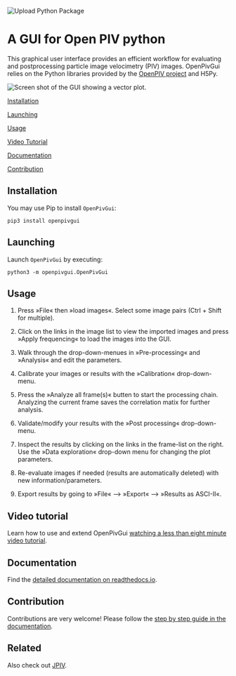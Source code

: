 ![Upload Python Package](https://github.com/OpenPIV/openpiv_tk_gui/workflows/Upload%20Python%20Package/badge.svg)

# A GUI for Open PIV python

This graphical user interface provides an efficient workflow for evaluating and postprocessing particle image velocimetry (PIV) images. OpenPivGui relies on the Python libraries provided by the [OpenPIV project](http://www.openpiv.net/) and H5Py.

![Screen shot of the GUI showing a vector plot.](https://raw.githubusercontent.com/OpenPIV/openpiv_tk_gui/master/fig/open_piv_gui_vector_plot.png)

[Installation](#installation)

[Launching](#launching)

[Usage](#usage)

[Video Tutorial](#video_tuturial)

[Documentation](#documentation)

[Contribution](#contribution)


## Installation <a id=installation></a>

You may use Pip to install `OpenPivGui`:

```
pip3 install openpivgui
```

## Launching <a id=launching></a>

Launch `OpenPivGui` by executing:

```
python3 -m openpivgui.OpenPivGui
```

## Usage <a id=usage></a>

1. Press »File« then »load images«. 
Select some image pairs (Ctrl + Shift for multiple).

2. Click on the links in the image list to view the imported 
images and press »Apply frequencing« to load the images
into the GUI.

3. Walk through the drop-down-menues in »Pre-processing«
and »Analysis« and edit the parameters.

4. Calibrate your images or results with the »Calibration« 
drop-down-menu.
       
5. Press the »Analyze all frame(s)« butten to 
start the processing chain. Analyzing the current frame 
saves the correlation matix for further analysis.
    
6. Validate/modify your results with the »Post processing« 
drop-down-menu.
    
7. Inspect the results by clicking on the links in the frame-list
on the right.
Use the »Data exploration« drop-down menu for changing
the plot parameters.

8. Re-evaluate images if needed (results are automatically
deleted) with new information/parameters.

9. Export results by going to »File« --> »Export« --> »Results as ASCI-II«.


## Video tutorial <a id=video_tutorial></a>

Learn how to use and extend OpenPivGui [watching a less than eight minute video tutorial](https://video.fh-muenster.de/Panopto/Pages/Viewer.aspx?id=309dccc2-af58-44e0-8cd3-ab9500c5b7f4).


## Documentation <a id=documentation></a>

Find the [detailed documentation on readthedocs.io](https://openpiv-tk-gui.readthedocs.io/en/latest/index.html).


## Contribution <a id=contribution></a>

Contributions are very welcome! Please follow the [step by step guide in the documentation](https://openpiv-tk-gui.readthedocs.io/en/latest/contribution.html).

## Related

Also check out [JPIV](https://eguvep.github.io/jpiv/index.html).
